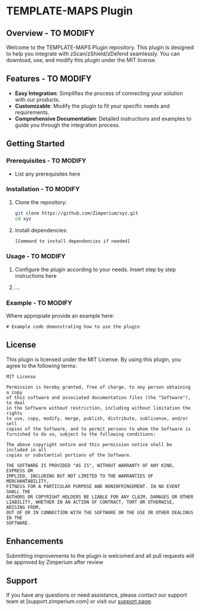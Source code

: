 # TEMPLATE-MAPS Plugin

## Overview  - TO MODIFY

Welcome to the TEMPLATE-MAPS Plugin repository. This plugin is designed to help you integrate with zScan/zShield/zDefend seamlessly. You can download, use, and modify this plugin under the MIT license.

## Features - TO MODIFY

- **Easy Integration**: Simplifies the process of connecting your solution with our products.
- **Customizable**: Modify the plugin to fit your specific needs and requirements.
- **Comprehensive Documentation**: Detailed instructions and examples to guide you through the integration process.

## Getting Started

### Prerequisites  - TO MODIFY

- List any prerequisites here

### Installation  - TO MODIFY

1. Clone the repository:
   ```bash
   git clone https://github.com/Zimperium/xyz.git
   cd xyz
   ```

2. Install dependencies:
   ```bash
   [Command to install dependencies if needed]
   ```

### Usage  - TO MODIFY

1. Configure the plugin according to your needs. Insert step by step instructions here

2. ...

### Example  - TO MODIFY

Where appropiate provide an example here:

```
# Example code demonstrating how to use the plugin
```

## License

This plugin is licensed under the MIT License. By using this plugin, you agree to the following terms:

```
MIT License

Permission is hereby granted, free of charge, to any person obtaining a copy
of this software and associated documentation files (the "Software"), to deal
in the Software without restriction, including without limitation the rights
to use, copy, modify, merge, publish, distribute, sublicense, and/or sell
copies of the Software, and to permit persons to whom the Software is
furnished to do so, subject to the following conditions:

The above copyright notice and this permission notice shall be included in all
copies or substantial portions of the Software.

THE SOFTWARE IS PROVIDED "AS IS", WITHOUT WARRANTY OF ANY KIND, EXPRESS OR
IMPLIED, INCLUDING BUT NOT LIMITED TO THE WARRANTIES OF MERCHANTABILITY,
FITNESS FOR A PARTICULAR PURPOSE AND NONINFRINGEMENT. IN NO EVENT SHALL THE
AUTHORS OR COPYRIGHT HOLDERS BE LIABLE FOR ANY CLAIM, DAMAGES OR OTHER
LIABILITY, WHETHER IN AN ACTION OF CONTRACT, TORT OR OTHERWISE, ARISING FROM,
OUT OF OR IN CONNECTION WITH THE SOFTWARE OR THE USE OR OTHER DEALINGS IN THE
SOFTWARE.
```

## Enhancements

Submitting improvements to the plugin is welcomed and all pull requests will be approved by Zimperium after review


## Support

If you have any questions or need assistance, please contact our support team at [support.zimperium.com] or visit our [support page](support.zimperium.com).
